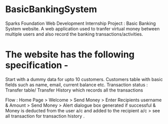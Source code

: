 # BasicBankingSystem
Sparks Foundation Web Development Internship Project : Basic Banking System website. 
A web application used to tranfer virtual money between multiple users and also record the banking transactions/activities.

# The website has the following specification -
  Start with a dummy data for upto 10 customers.
  Customers table with basic fields such as name, email, current balance etc.
  Transaction status : Transfer table/ Transfer History which records all the transactions

Flow : Home Page > Welcome > Send Money > Enter Recipients username & Amount > Send Money > Alert dialogue box generated if successful & Money is deducted from the user a/c and added to the recipient a/c > see all transaction for transaction history .